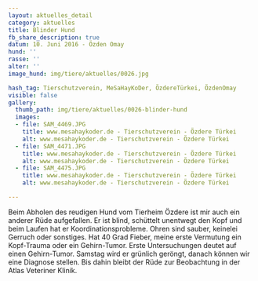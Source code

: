 ```yaml
---
layout: aktuelles_detail
category: aktuelles
title: Blinder Hund
fb_share_description: true
datum: 10. Juni 2016 - Özden Omay
hund: ''
rasse: ''
alter: ''
image_hund: img/tiere/aktuelles/0026.jpg

hash_tag: Tierschutzverein, MeSaHayKoDer, ÖzdereTürkei, ÖzdenOmay
visible: false
gallery:
  thumb_path: img/tiere/aktuelles/0026-blinder-hund
  images:
  - file: SAM_4469.JPG
    title: www.mesahaykoder.de - Tierschutzverein - Özdere Türkei
    alt: www.mesahaykoder.de - Tierschutzverein - Özdere Türkei
  - file: SAM_4471.JPG
    title: www.mesahaykoder.de - Tierschutzverein - Özdere Türkei
    alt: www.mesahaykoder.de - Tierschutzverein - Özdere Türkei
  - file: SAM_4475.JPG
    title: www.mesahaykoder.de - Tierschutzverein - Özdere Türkei
    alt: www.mesahaykoder.de - Tierschutzverein - Özdere Türkei

---
```


Beim Abholen des reudigen Hund vom Tierheim Özdere ist mir auch ein anderer Rüde aufgefallen.
Er ist blind, schüttelt unentwegt den Kopf und beim Laufen hat er Koordinationsprobleme.
Ohren sind sauber, keinelei Gerruch oder sonstiges. Hat 40 Grad Fieber, meine erste Vermutung ein Kopf-Trauma oder ein Gehirn-Tumor.
Erste Untersuchungen deutet auf einen Gehirn-Tumor.
Samstag wird er grünlich geröngt, danach können wir eine Diagnose stellen. Bis dahin bleibt der Rüde zur Beobachtung in der Atlas Veteriner Klinik.
